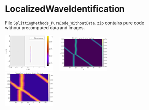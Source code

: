 # LocalizedWaveIdentification

File `SplittingMethods_PureCode_WithoutData.zip` contains pure code without precomputed data and images.

<p float="left">
  <img src="figures/LLE_X_linear_Nsim1000Nd6.png" width="31%" /> &nbsp; &nbsp;   
  <img src="figures/particle_energy_density_Nsim1000Nd6.png" width="31%" /> &nbsp; &nbsp;  
  <img src="figures/normalized_localization_density_Nsim1000Nd6.png" width="31%" /> 
</p>
